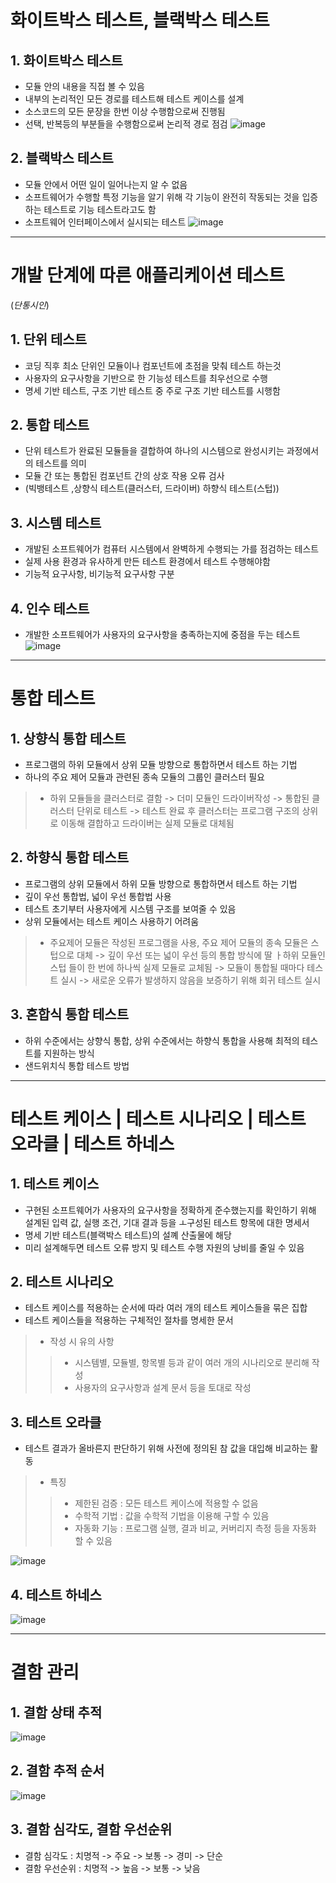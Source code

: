 # 화이트박스 테스트, 블랙박스 테스트
## 1. 화이트박스 테스트
- 모듈 안의 내용을 직접 볼 수 있음
- 내부의 논리적인 모든 경로를 테스트해 테스트 케이스를 설계
- 소스코드의 모든 문장을 한번 이상 수행함으로써 진행됨
- 선택, 반복등의 부분들을 수행함으로써 논리적 경로 점검
![image](https://user-images.githubusercontent.com/65350890/107032844-cbe07500-67f7-11eb-99f7-517948722d42.png)

## 2. 블랙박스 테스트
- 모듈 안에서 어떤 일이 일어나는지 알 수 없음
- 소프트웨어가 수행할 특정 기능을 알기 위해 각 기능이 완전히 작동되는 것을 입증하는 테스트로 기능 테스트라고도 함
- 소프트웨어 인터페이스에서 실시되는 테스트
![image](https://user-images.githubusercontent.com/65350890/107033010-03e7b800-67f8-11eb-9baf-ed2b153cc724.png)

---
# 개발 단계에 따른 애플리케이션 테스트
(_단통시인_)
## 1. 단위 테스트
- 코딩 직후 최소 단위인 모듈이나 컴포넌트에 초점을 맞춰 테스트 하는것
- 사용자의 요구사항을 기반으로 한 기능성 테스트를 최우선으로 수행
- 명세 기반 테스트, 구조 기반 테스트 중 주로 구조 기반 테스트를 시행함

## 2. 통합 테스트
- 단위 테스트가 완료된 모듈들을 결합하여 하나의 시스템으로 완성시키는 과정에서의 테스트를 의미
- 모듈 간 또는 통합된 컴포넌트 간의 상호 작용 오류 검사
- (빅뱅테스트 ,상향식 테스트(클러스터, 드라이버) 하향식 테스트(스텁))

## 3. 시스템 테스트
- 개발된 소프트웨어가 컴퓨터 시스템에서 완벽하게 수행되는 가를 점검하는 테스트
- 실제 사용 환경과 유사하게 만든 테스트 환경에서 테스트 수행해야함
- 기능적 요구사항, 비기능적 요구사항 구분

## 4. 인수 테스트
- 개발한 소프트웨어가 사용자의 요구사항을 충족하는지에 중점을 두는 테스트
![image](https://user-images.githubusercontent.com/65350890/107033529-c9cae600-67f8-11eb-9b0c-ee2c08278cc8.png)

--- 
# 통합 테스트
## 1. 상향식 통합 테스트
- 프로그램의 하위 모듈에서 상위 모듈 방향으로 통합하면서 테스트 하는 기법
- 하나의 주요 제어 모듈과 관련된 종속 모듈의 그룹인 클러스터 필요
> - 하위 모듈들을 클러스터로 결함 -> 더미 모듈인 드라이버작성 -> 통합된 클러스터 단위로 테스트 -> 테스트 완료 후 클러스터는 프로그램 구조의 상위로 이동해 결합하고 드라이버는 실제 모듈로 대체됨

## 2. 하향식 통합 테스트
- 프로그램의 상위 모듈에서 하위 모듈 방향으로 통합하면서 테스트 하는 기법
- 깊이 우선 통합법, 넓이 우선 통합법 사용
- 테스트 초기부터 사용자에게 시스템 구조를 보여줄 수 있음
- 상위 모듈에서는 테스트 케이스 사용하기 어려움
> - 주요제어 모듈은 작성된 프로그램을 사용, 주요 제어 모듈의 종속 모듈은 스텁으로 대체 -> 깊이 우선 또는 넓이 우선 등의 통합 방식에 딸 ㅏ하위 모듈인 스텁 들이 한 번에 하나씩 실제 모듈로 교체됨 -> 모듈이 통합될 때마다 테스트 실시 -> 새로운 오류가 발생하지 않음을 보증하기 위해 회귀 테스트 실시

## 3. 혼합식 통합 테스트
- 하위 수준에서는 상향식 통합, 상위 수준에서는 하향식 통합을 사용해 최적의 테스트를 지원하는 방식
- 샌드위치식 통합 테스트 방법

---
# 테스트 케이스 | 테스트 시나리오 | 테스트 오라클 | 테스트 하네스
## 1. 테스트 케이스
- 구현된 소프트웨어가 사용자의 요구사항을 정확하게 준수했는지를 확인하기 위해 설계된 입력 값, 실행 조건, 기대 결과 등을 ㅗ구성된 테스트 항목에 대한 명세서
- 명세 기반 테스트(블랙박스 테스트)의 설꼐 산출물에 해당
- 미리 설계해두면 테스트 오류 방지 및 테스트 수행 자원의 낭비를 줄일 수 있음

## 2. 테스트 시나리오
- 테스트 케이스를 적용하는 순서에 따라 여러 개의 테스트 케이스들을 묶은 집합
- 테스트 케이스들을 적용하는 구체적인 절차를 명세한 문서
> - 작성 시 유의 사항
>> - 시스템별, 모듈별, 항목별 등과 같이 여러 개의 시나리오로 분리해 작성
>> - 사용자의 요구사항과 설계 문서 등을 토대로 작성

## 3. 테스트 오라클
- 테스트 결과가 올바른지 판단하기 위해 사전에 정의된 참 값을 대입해 비교하는 활동
> - 특징
>> - 제한된 검증 : 모든 테스트 케이스에 적용할 수 없음
>> - 수학적 기법 : 값을 수학적 기법을 이용해 구할 수 있음
>> - 자동화 기능 : 프로그램 실행, 결과 비교, 커버리지 측정 등을 자동화 할 수 있음

![image](https://user-images.githubusercontent.com/65350890/107034404-03e8b780-67fa-11eb-8b84-d066c495caeb.png)

## 4. 테스트 하네스
![image](https://user-images.githubusercontent.com/65350890/107034457-1662f100-67fa-11eb-8065-8f7c7308799c.png)

---
# 결함 관리
## 1. 결함 상태 추적
![image](https://user-images.githubusercontent.com/65350890/107034576-3abecd80-67fa-11eb-813f-1ea462763459.png)

## 2. 결함 추적 순서
![image](https://user-images.githubusercontent.com/65350890/107034611-4ca07080-67fa-11eb-8ea4-dfad539129fc.png)

## 3. 결함 심각도, 결함 우선순위
- 결함 심각도 : 치명적 -> 주요 -> 보통 -> 경미 -> 단순
- 결함 우선순위 : 치명적 -> 높음 -> 보통 -> 낮음